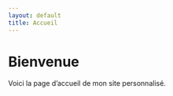 ```yaml
---
layout: default
title: Accueil
---
```


# Bienvenue

Voici la page d’accueil de mon site personnalisé.
